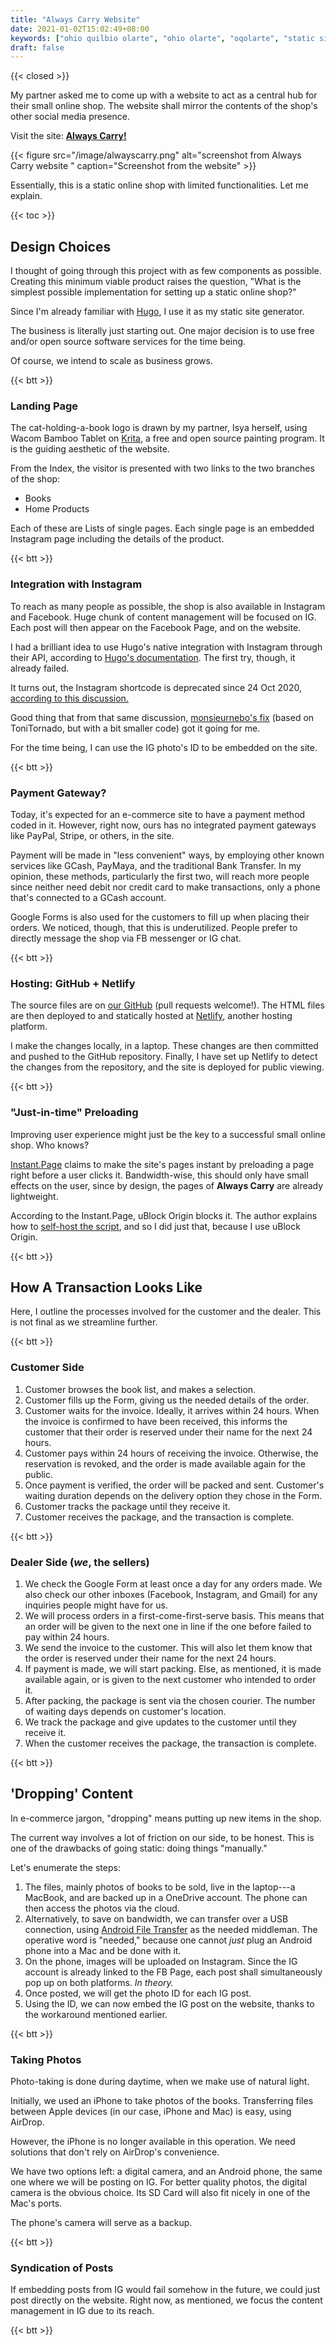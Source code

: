 ```yaml
---
title: "Always Carry Website"
date: 2021-01-02T15:02:49+08:00
keywords: ["ohio quilbio olarte", "ohio olarte", "oqolarte", "static site", "static e-commerce site", "online bookshop"]
draft: false
---
```

{{< closed >}}

My partner asked me to come up with a website to act as a central hub for their small online shop.
The website shall mirror the contents of the shop's other social media presence.

Visit the site:
**[Always Carry!](https://alwayscarry.netlify.app)**

{{< figure src="/image/alwayscarry.png" alt="screenshot from Always Carry website " caption="Screenshot from the website" >}}

Essentially, this is a static online shop with limited functionalities.
Let me explain.

{{< toc >}}
## Design Choices

I thought of going through this project with as few components as possible.
Creating this minimum viable product raises the question,
"What is the simplest possible implementation for setting up a static online shop?"

Since I'm already familiar with [Hugo](https://gohugo.io), I use it as my static site generator.

The business is literally just starting out.
One major decision is to use free and/or open source software services for the time being.

Of course, we intend to scale as business grows.

{{< btt >}}
### Landing Page

The cat-holding-a-book logo is drawn by my partner, Isya herself, using Wacom Bamboo Tablet on [Krita](https://krita.org), a free and open source painting program.
It is the guiding aesthetic of the website.

From the Index, the visitor is presented with two links to the two branches of the shop:
- Books
- Home Products

Each of these are Lists of single pages.
Each single page is an embedded Instagram page including the details of the product.

{{< btt >}}
### Integration with Instagram

To reach as many people as possible, the shop is also available in Instagram and Facebook.
Huge chunk of content management will be focused on IG.
Each post will then appear on the Facebook Page, and on the website.

I had a brilliant idea to use Hugo's native integration with Instagram through their API, according to [Hugo's documentation](https://gohugo.io/content-management/shortcodes/#instagram).
The first try, though, it already failed.

It turns out, the Instagram shortcode is deprecated since 24 Oct 2020, [according to this discussion.](https://github.com/gohugoio/hugo/issues/7879) 

Good thing that from that same discussion, [monsieurnebo's fix](https://github.com/gohugoio/hugo/issues/7879#issuecomment-737149676) (based on ToniTornado, but with a bit smaller code) got it going for me.

For the time being, I can use the IG photo's ID to be embedded on the site.

{{< btt >}}
### Payment Gateway?

Today, it's expected for an e-commerce site to have a payment method coded in it.
However, right now, ours has no integrated payment gateways like PayPal, Stripe, or others, in the site.

Payment will be made in "less convenient" ways, by employing other known services like GCash, PayMaya, and the traditional Bank Transfer.
In my opinion, these methods, particularly the first two, will reach more people since neither need debit nor credit card to make transactions, only a phone that's connected to a GCash account.

Google Forms is also used for the customers to fill up when placing their orders.
We noticed, though, that this is underutilized.
People prefer to directly message the shop via FB messenger or IG chat.

{{< btt >}}
### Hosting: GitHub + Netlify

The source files are on [our GitHub](https://github.com/arawseekers) (pull requests welcome!). 
The HTML files are then deployed to and statically hosted at [Netlify](https://netlify.com), 
another hosting platform.

I make the changes locally, in a laptop.
These changes are then committed and pushed to the GitHub repository.
Finally, I have set up Netlify to detect the changes from the repository, and the site is deployed for public viewing.

{{< btt >}}
### "Just-in-time" Preloading

Improving user experience might just be the key to a successful small online shop.
Who knows?

[Instant.Page](https://instant.page) claims to make the site's pages instant by preloading a page right before a user clicks it.
Bandwidth-wise, this should only have small effects on the user, since by design, the pages of **Always Carry** are already lightweight.

According to the Instant.Page, uBlock Origin blocks it.
The author explains how to [self-host the script](https://instant.page/tech#self-hosting), and so I did just that, because I use uBlock Origin.

{{< btt >}}
## How A Transaction Looks Like

Here, I outline the processes involved for the customer and the dealer.
This is not final as we streamline further.

{{< btt >}}
### Customer Side

1. Customer browses the book list, and makes a selection.
2. Customer fills up the Form, giving us the needed details of the order.
3. Customer waits for the invoice.
Ideally, it arrives within 24 hours.
When the invoice is confirmed to have been received, this informs the customer that their order is reserved under their name for the next 24 hours.
4. Customer pays within 24 hours of receiving the invoice.
Otherwise, the reservation is revoked, and the order is made available again for the public.
5. Once payment is verified, the order will be packed and sent.
Customer's waiting duration depends on the delivery option they chose in the Form.
6. Customer tracks the package until they receive it.
7. Customer receives the package, and the transaction is complete.

{{< btt >}}
### Dealer Side (*we*, the sellers)

1. We check the Google Form at least once a day for any orders made.
We also check our other inboxes (Facebook, Instagram, and Gmail) for any inquiries people might have for us.
2. We will process orders in a first-come-first-serve basis.
This means that an order will be given to the next one in line if the one before failed to pay within 24 hours.
3. We send the invoice to the customer.
This will also let them know that the order is reserved under their name for the next 24 hours.
4. If payment is made, we will start packing. 
Else, as mentioned, it is made available again, or is given to the next customer who intended to order it.
5. After packing, the package is sent via the chosen courier.
The number of waiting days depends on customer's location.
6. We track the package and give updates to the customer until they receive it.
7. When the customer receives the package, the transaction is complete.

{{< btt >}}
## 'Dropping' Content

In e-commerce jargon, "dropping" means putting up new items in the shop.

The current way involves a lot of friction on our side, to be honest.
This is one of the drawbacks of going static: doing things "manually."

Let's enumerate the steps:

1. The files, mainly photos of books to be sold, live in the laptop---a MacBook, and are backed up in a OneDrive account.
The phone can then access the photos via the cloud.
2. Alternatively, to save on bandwidth, we can transfer over a USB connection, using [Android File Transfer](https://www.android.com/filetransfer/) as the needed middleman.
The operative word is "needed," because one cannot *just* plug an Android phone into a Mac and be done with it.
2. On the phone, images will be uploaded on Instagram.
Since the IG account is already linked to the FB Page, each post shall simultaneously pop up on both platforms.
*In theory.*
3. Once posted, we will get the photo ID for each IG post.
4. Using the ID, we can now embed the IG post on the website, thanks to the workaround mentioned earlier.

{{< btt >}}
### Taking Photos

Photo-taking is done during daytime, when we make use of natural light.

Initially, we used an iPhone to take photos of the books.
Transferring files between Apple devices (in our case, iPhone and Mac) is easy, using AirDrop.

However, the iPhone is no longer available in this operation.
We need solutions that don't rely on AirDrop's convenience.

We have two options left: a digital camera, and an Android phone, the same one where we will be posting on IG.
For better quality photos, the digital camera is the obvious choice.
Its SD Card will also fit nicely in one of the Mac's ports.

The phone's camera will serve as a backup.

{{< btt >}}
### Syndication of Posts

If embedding posts from IG would fail somehow in the future, we could just post directly on the website.
Right now, as mentioned, we focus the content management in IG due to its reach.

{{< btt >}}

[^iife]: For more information, read the [Mozilla's explainer](https://developer.mozilla.org/en-US/docs/Glossary/IIFE)
